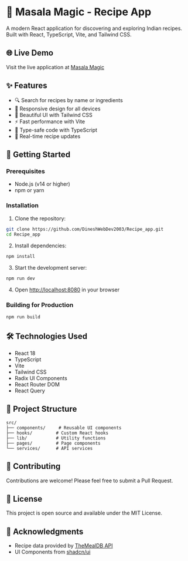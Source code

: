 # 🍲 Masala Magic - Recipe App

A modern React application for discovering and exploring Indian recipes. Built with React, TypeScript, Vite, and Tailwind CSS.

## 🌐 Live Demo

Visit the live application at [Masala Magic](https://masala-magic.netlify.app/)

## ✨ Features

- 🔍 Search for recipes by name or ingredients
- 📱 Responsive design for all devices
- 🎨 Beautiful UI with Tailwind CSS
- ⚡ Fast performance with Vite
- 🎯 Type-safe code with TypeScript
- 🔄 Real-time recipe updates

## 🚀 Getting Started

### Prerequisites

- Node.js (v14 or higher)
- npm or yarn

### Installation

1. Clone the repository:
```bash
git clone https://github.com/DineshWebDev2003/Recipe_app.git
cd Recipe_app
```

2. Install dependencies:
```bash
npm install
```

3. Start the development server:
```bash
npm run dev
```

4. Open [http://localhost:8080](http://localhost:8080) in your browser

### Building for Production

```bash
npm run build
```

## 🛠️ Technologies Used

- React 18
- TypeScript
- Vite
- Tailwind CSS
- Radix UI Components
- React Router DOM
- React Query

## 📁 Project Structure

```
src/
├── components/     # Reusable UI components
├── hooks/         # Custom React hooks
├── lib/           # Utility functions
├── pages/         # Page components
└── services/      # API services
```

## 🤝 Contributing

Contributions are welcome! Please feel free to submit a Pull Request.

## 📝 License

This project is open source and available under the MIT License.

## 🙏 Acknowledgments

- Recipe data provided by [TheMealDB API](https://www.themealdb.com/api.php)
- UI Components from [shadcn/ui](https://ui.shadcn.com/) 